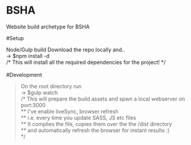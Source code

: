 # BSHA
Website build archetype for BSHA


#Setup

Node/Gulp build
Download the repo locally and..<br />
-> $npm install -d <br />
  /* This will install all the required dependencies for the project! */
 <br /><br />
#Development
> On the root directory run <br />
  -> $gulp watch <br />
  /* This will prepare the build assets and spwn a local webserver on port:3000 <br />
  ** I've enable liveSync, browser refresh <br />
  ** i.e. every time you update SASS, JS etc files <br />
  ** It complies the file, copies them over the the /dist directory  <br />
  ** and automatically refresh the browser for instant results :) <br /> */
  
  


